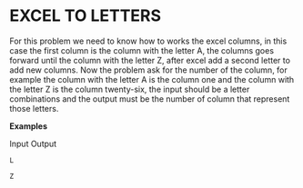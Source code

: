 # EXCEL TO LETTERS

For this problem we need to know how to works the excel columns, in this case the first column is the column with the letter A, the columns goes forward until the column with the letter Z, after excel add a second letter to add new columns. Now the problem ask for the number of the column, for example the column with the letter A is the column one and the column with the letter Z is the column twenty-six, the input should be a letter combinations and the output must be the number of column that represent those letters.

**Examples**

Input Output


`L`

`Z`   